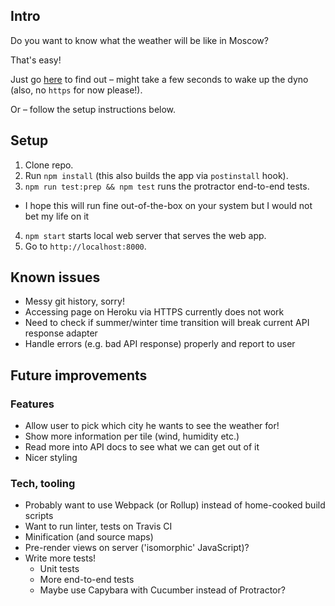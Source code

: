 ## Intro

Do you want to know what the weather will be like in Moscow?

That's easy!

Just go [here](http://greatweather.herokuapp.com) to find out – might take a few seconds to wake up the dyno (also, no `https` for now please!).

Or – follow the setup instructions below.


## Setup

1. Clone repo.
2. Run `npm install` (this also builds the app via `postinstall` hook).
3. `npm run test:prep && npm test` runs the protractor end-to-end tests.
  - I hope this will run fine out-of-the-box on your system but I would not bet my life on it
4. `npm start` starts local web server that serves the web app.
5. Go to `http://localhost:8000`.


## Known issues

* Messy git history, sorry!
* Accessing page on Heroku via HTTPS currently does not work
* Need to check if summer/winter time transition will break current API response adapter
* Handle errors (e.g. bad API response) properly and report to user


## Future improvements

### Features

* Allow user to pick which city he wants to see the weather for!
* Show more information per tile (wind, humidity etc.)
* Read more into API docs to see what we can get out of it
* Nicer styling


### Tech, tooling

* Probably want to use Webpack (or Rollup) instead of home-cooked build scripts
* Want to run linter, tests on Travis CI
* Minification (and source maps)
* Pre-render views on server ('isomorphic' JavaScript)?
* Write more tests!
  - Unit tests
  - More end-to-end tests
  - Maybe use Capybara with Cucumber instead of Protractor?
